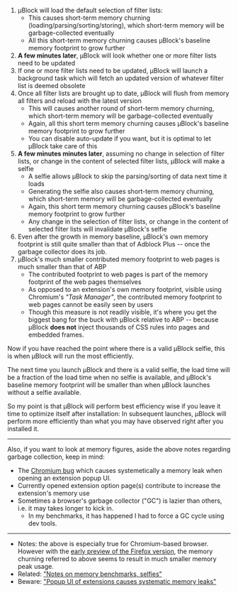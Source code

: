 1. µBlock will load the default selection of filter lists:
    - This causes short-term memory churning (loading/parsing/sorting/storing), which short-term memory will be garbage-collected eventually
    - All this short-term memory churning causes µBlock's baseline memory footprint to grow further
1. **A few minutes later**, µBlock will look whether one or more filter lists need to be updated
1. If one or more filter lists need to be updated, µBlock will launch a background task which will fetch an updated version of whatever filter list is deemed obsolete
1. Once all filter lists are brought up to date, µBlock will flush from memory all filters and reload with the latest version
    - This will causes another round of short-term memory churning, which short-term memory will be garbage-collected eventually
    - Again, all this short term memory churning causes µBlock's baseline memory footprint to grow further
    - You can disable auto-update if you want, but it is optimal to let µBlock take care of this
1. **A few minutes minutes later**, assuming no change in selection of filter lists, or change in the content of selected filter lists, µBlock will make a selfie
    - A selfie allows µBlock to skip the parsing/sorting of data next time it loads
    - Generating the selfie also causes short-term memory churning, which short-term memory will be garbage-collected eventually
    - Again, this short term memory churning causes µBlock's baseline memory footprint to grow further
    - Any change in the selection of filter lists, or change in the content of selected filter lists will invalidate µBlock's selfie
1. Even after the growth in memory baseline, µBlock's own memory footprint is still quite smaller than that of Adblock Plus -- once the garbage collector does its job.
1. µBlock's much smaller contributed memory footprint to web pages is much smaller than that of ABP
    - The contributed footprint to web pages is part of the memory footprint of the web pages themselves 
    - As opposed to an extension's own memory footprint, visible using Chromium's _"Task Manager"_, the contributed memory footprint to web pages cannot be easily seen by users
    - Though this measure is not readily visible, it's where you get the biggest bang for the buck with µBlock relative to ABP -- because µBlock **does not** inject thousands of CSS rules into pages and embedded frames.

Now if you have reached the point where there is a valid µBlock selfie, this is when µBlock will run the most efficiently.

The next time you launch µBlock and there is a valid selfie, the load time will be a fraction of the load time when no selfie is available, and µBlock's baseline memory footprint will be smaller than when µBlock launches without a selfie available.

So my point is that µBlock will perform best efficiency wise if you leave it time to optimize itself after installation: In subsequent launches, µBlock will perform more efficiently than what you may have observed right after you installed it.

***

Also, if you want to look at memory figures, aside the above notes regarding garbage collection, keep in mind:

- The [Chromium bug](https://code.google.com/p/chromium/issues/detail?id=441500) which causes systemetically a memory leak when opening an extension popup UI.
- Currently opened extension option page(s) contribute to increase the extension's memory use
- Sometimes a browser's garbage collector ("GC") is lazier than others, i.e. it may takes longer to kick in.
    - In my benchmarks, it has happened I had to force a GC cycle using dev tools.

***

- Notes: the above is especially true for Chromium-based browser. However with the [early preview of the Firefox version](https://github.com/gorhill/uBlock/issues/27#issuecomment-67308172), the memory churning referred to above seems to result in much smaller memory peak usage.
- Related: ["Notes on memory benchmarks, selfies"](https://github.com/gorhill/uBlock/wiki/Notes-on-memory-benchmarks,-selfies)
- Beware: ["Popup UI of extensions causes systematic memory leaks"](https://code.google.com/p/chromium/issues/detail?id=441500)